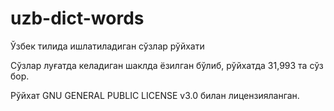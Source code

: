 # uzb-dict-words
Ўзбек тилида ишлатиладиган сўзлар рўйхати

Сўзлар луғатда келадиган шаклда ёзилган бўлиб, рўйхатда 31,993 та сўз бор.

Рўйхат GNU GENERAL PUBLIC LICENSE v3.0 билан лицензияланган.
